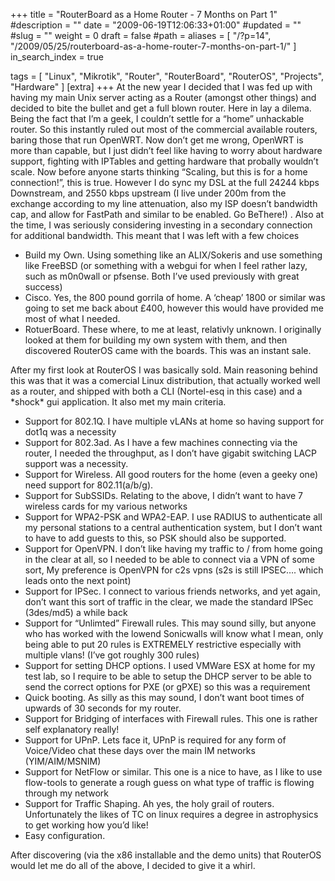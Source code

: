 +++
title = "RouterBoard as a Home Router - 7 Months on Part 1"
#description = ""
date = "2009-06-19T12:06:33+01:00"
#updated = ""
#slug = ""
weight = 0
draft = false
#path = 
aliases = [
    "/?p=14",
    "/2009/05/25/routerboard-as-a-home-router-7-months-on-part-1/"
]
in_search_index = true

tags = [
    "Linux",
    "Mikrotik",
    "Router",
    "RouterBoard",
    "RouterOS",
    "Projects",
    "Hardware"
]
[extra]
+++
At the new year I decided that I was fed up with having my main Unix server acting as a Router (amongst other things) and decided to bite the bullet and get a full blown router. Here in lay a dilema. Being the fact that I’m a geek, I couldn’t settle for a “home” unhackable router. So this instantly ruled out most of the commercial available routers, baring those that run OpenWRT. Now don’t get me wrong, OpenWRT is more than capable, but I just didn’t feel like having to worry about hardware support, fighting with IPTables and getting hardware that probally wouldn’t scale. Now before anyone starts thinking “Scaling, but this is for a home connection!”, this is true. However I do sync my DSL at the full 24244 kbps Downstream, and 2550 kbps upstream (I live under 200m from the exchange according to my line attenuation, also my ISP doesn’t bandwidth cap, and allow for FastPath and similar to be enabled. Go BeThere!) . Also at the time, I was seriously considering investing in a secondary connection for additional bandwidth. This meant that I was left with a few choices

- Build my Own. Using something like an ALIX/Sokeris and use something like FreeBSD (or something with a webgui for when I feel rather lazy, such as m0n0wall or pfsense. Both I’ve used previously with great success)
- Cisco. Yes, the 800 pound gorrila of home. A ‘cheap’ 1800 or similar was going to set me back about £400, however this would have provided me most of what I needed.
- RotuerBoard. These where, to me at least, relativly unknown. I originally looked at them for building my own system with them, and then discovered RouterOS came with the boards. This was an instant sale.

After my first look at RouterOS I was basically sold. Main reasoning behind this was that it was a comercial Linux distribution, that actually worked well as a router, and shipped with both a CLI (Nortel-esq in this case) and a \*shock\* gui application. It also met my main criteria.

- Support for 802.1Q. I have multiple vLANs at home so having support for dot1q was a necessity
- Support for 802.3ad. As I have a few machines connecting via the router, I needed the throughput, as I don’t have gigabit switching LACP support was a necessity.
- Support for Wireless. All good routers for the home (even a geeky one) need support for 802.11(a/b/g).
- Support for SubSSIDs. Relating to the above, I didn’t want to have 7 wireless cards for my various networks
- Support for WPA2-PSK and WPA2-EAP. I use RADIUS to authenticate all my personal stations to a central authentication system, but I don’t want to have to add guests to this, so PSK should also be supported.
- Support for OpenVPN. I don’t like having my traffic to / from home going in the clear at all, so I needed to be able to connect via a VPN of some sort, My preference is OpenVPN for c2s vpns (s2s is still IPSEC…. which leads onto the next point)
- Support for IPSec. I connect to various friends networks, and yet again, don’t want this sort of traffic in the clear, we made the standard IPSec (3des/md5) a while back
- Support for “Unlimted” Firewall rules. This may sound silly, but anyone who has worked with the lowend Sonicwalls will know what I mean, only being able to put 20 rules is EXTREMELY restrictive especially with multiple vlans! (I’ve got roughly 300 rules)
- Support for setting DHCP options. I used VMWare ESX at home for my test lab, so I require to be able to setup the DHCP server to be able to send the correct options for PXE (or gPXE) so this was a requirement
- Quick booting. As silly as this may sound, I don’t want boot times of upwards of 30 seconds for my router.
- Support for Bridging of interfaces with Firewall rules. This one is rather self explanatory really!
- Support for UPnP. Lets face it, UPnP is required for any form of Voice/Video chat these days over the main IM networks (YIM/AIM/MSNIM)
- Support for NetFlow or similar. This one is a nice to have, as I like to use flow-tools to generate a rough guess on what type of traffic is flowing through my network
- Support for Traffic Shaping. Ah yes, the holy grail of routers. Unfortunately the likes of TC on linux requires a degree in astrophysics to get working how you’d like!
- Easy configuration.

After discovering (via the x86 installable and the demo units) that RouterOS would let me do all of the above, I decided to give it a whirl.